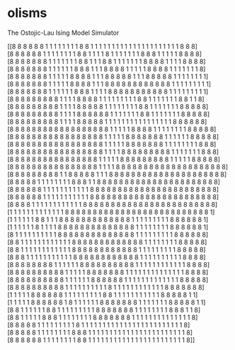 olisms
======

The Ostojic-Lau Ising Model Simulator

[[8 8 8 8 8 8 1 1 1 1 1 1 1 1 8 8 1 1 1 1 1 1 1 1 1 1 1 1 1 1 1 1 1 1 1 1 1 8 8 8]   
 [8 8 8 8 8 8 1 1 1 1 1 1 1 1 8 8 1 1 1 1 8 1 1 1 1 1 1 1 8 8 8 1 1 1 1 1 8 8 8 8]   
 [8 8 8 8 8 8 8 1 1 1 1 1 1 1 8 8 1 1 1 8 8 1 1 1 1 1 1 1 8 8 8 8 1 1 1 1 8 8 8 8]   
 [8 8 8 8 8 8 8 1 1 1 1 1 1 8 8 8 1 1 1 8 8 8 8 1 1 1 1 1 8 8 8 8 1 1 1 1 1 1 1 8]   
 [8 8 8 8 8 8 8 1 1 1 1 1 8 8 8 8 1 1 1 8 8 8 8 8 1 1 1 8 8 8 8 8 1 1 1 1 1 1 1 1]   
 [8 8 8 8 8 8 8 1 1 1 1 1 8 8 8 8 1 1 1 8 8 8 8 8 8 8 8 8 8 8 8 1 1 1 1 1 1 1 1 1]   
 [8 8 8 8 8 8 8 1 1 1 1 1 1 8 8 8 1 1 1 1 8 8 8 8 8 8 8 8 8 8 8 1 1 1 1 1 1 1 1 1]   
 [8 8 8 8 8 8 8 8 8 1 1 1 1 8 8 8 8 1 1 1 1 1 1 1 1 1 8 8 1 1 1 1 1 1 1 8 8 1 1 8]   
 [8 8 8 8 8 8 8 8 8 1 1 1 1 8 8 8 8 8 1 1 1 1 1 1 1 1 8 8 1 1 1 1 1 1 1 8 8 8 8 8]   
 [8 8 8 8 8 8 8 8 8 1 1 1 1 8 8 8 8 8 8 1 1 1 1 1 1 1 8 8 1 1 1 1 1 1 1 8 8 8 8 8]   
 [8 8 8 8 8 8 8 8 8 1 1 1 1 8 8 8 8 8 1 1 1 1 1 1 1 1 1 1 1 1 1 1 1 1 8 8 8 8 8 8]   
 [8 8 8 8 8 8 8 8 8 8 8 8 8 8 8 8 8 8 1 1 1 1 1 8 8 8 8 1 1 1 1 1 1 1 1 8 8 8 8 8]   
 [8 8 8 8 8 8 8 8 8 8 8 8 8 8 8 8 8 1 1 1 1 1 8 8 8 8 8 8 8 1 1 1 1 1 1 8 8 8 8 8]   
 [8 8 8 8 8 8 8 8 8 8 8 8 8 8 8 8 8 1 1 1 1 1 8 8 8 8 8 8 8 1 1 1 1 1 1 1 1 8 8 8]   
 [8 8 8 8 8 8 8 8 8 8 8 8 8 8 8 8 8 1 1 1 1 8 8 8 8 8 8 8 8 8 1 1 1 1 1 1 1 8 8 8]   
 [8 8 8 8 8 8 8 8 8 8 8 8 8 8 8 8 1 1 1 1 1 8 8 8 8 8 8 8 8 8 1 1 1 1 1 8 8 8 8 8]   
 [8 8 8 8 8 8 8 8 8 8 8 8 8 8 8 8 1 1 1 1 8 8 8 8 8 8 8 8 8 8 8 8 8 8 8 8 8 8 8 8]   
 [8 8 8 8 8 8 8 8 8 1 1 8 8 8 8 8 1 1 1 8 8 8 8 8 8 8 8 8 8 8 8 8 8 8 8 8 8 8 8 8]   
 [8 8 8 8 8 1 1 1 1 1 1 1 1 8 8 8 1 1 8 8 8 8 8 8 8 8 8 8 8 8 8 8 8 8 8 8 8 8 8 8]   
 [8 8 8 8 8 8 1 1 1 1 1 1 1 1 1 1 1 8 8 8 8 8 8 8 8 8 8 8 8 8 8 8 8 8 8 8 8 8 8 8]   
 [8 8 8 8 8 8 1 1 1 1 1 1 1 1 1 1 1 8 8 8 8 8 8 8 8 8 8 8 8 8 8 8 8 8 8 8 8 8 8 8]   
 [8 8 8 8 1 1 1 1 1 1 1 1 1 1 1 1 8 8 8 8 8 8 8 8 8 8 8 8 8 8 8 8 8 8 8 8 8 8 8 8]   
 [1 1 1 1 1 1 1 1 1 1 1 1 1 8 8 8 8 8 8 8 8 8 8 8 8 8 8 8 8 8 8 8 8 8 8 8 8 8 8 1]   
 [1 1 1 1 1 1 8 8 1 1 1 8 8 8 8 8 8 8 8 8 8 8 8 8 1 1 1 1 1 1 1 1 1 8 8 8 8 8 8 1]   
 [1 1 1 1 1 1 8 1 1 1 1 8 8 8 8 8 8 8 8 8 8 8 8 8 8 1 1 1 1 1 1 1 1 8 8 8 8 8 8 1]   
 [8 1 1 1 1 1 1 1 1 1 1 8 8 8 8 8 8 8 8 8 8 8 8 8 8 1 1 1 1 1 1 1 1 1 8 8 8 8 8 8]   
 [8 8 1 1 1 1 1 1 1 1 1 1 1 1 8 8 8 8 8 8 8 8 8 8 8 8 8 1 1 1 1 1 1 1 1 8 8 8 8 8]   
 [8 8 1 1 1 1 1 1 1 1 1 1 1 1 8 8 8 8 8 8 8 8 8 8 8 8 1 1 1 1 1 1 1 1 1 8 8 8 8 8]   
 [8 8 8 1 1 1 1 1 1 1 1 1 1 1 8 8 8 8 8 8 8 8 8 8 8 8 1 1 1 1 1 1 1 1 1 1 8 8 8 8]   
 [8 8 8 8 8 8 8 8 1 1 1 1 1 1 8 8 8 8 8 8 8 8 8 8 1 1 1 1 1 1 1 1 1 1 1 1 8 8 8 8]   
 [8 8 8 8 8 8 8 8 8 8 1 1 1 1 1 8 8 8 8 8 8 8 1 1 1 1 1 1 1 1 1 1 1 1 1 1 8 8 8 8]   
 [8 8 8 8 8 8 8 8 8 8 1 1 1 1 1 1 8 8 8 8 8 8 1 1 1 1 1 1 1 1 1 1 1 1 1 8 8 8 8 8]   
 [8 8 8 8 8 8 8 8 8 8 1 1 1 1 1 1 1 1 1 1 8 1 1 1 1 1 1 1 1 1 1 1 1 8 8 8 8 8 8 8]   
 [1 1 1 1 1 8 8 8 8 8 8 1 1 1 1 1 1 1 1 1 8 8 1 1 1 1 1 1 1 1 1 1 1 8 8 8 8 8 1 1]   
 [1 1 1 1 1 8 8 8 8 8 8 1 8 1 1 1 1 1 1 8 8 8 8 8 8 8 1 1 1 1 1 1 1 8 8 8 8 8 1 1]   
 [8 8 1 1 1 1 1 1 8 8 1 1 1 1 1 1 1 1 1 8 8 8 8 8 8 8 1 1 1 1 1 1 1 1 8 8 8 1 1 8]   
 [8 8 1 1 1 1 1 8 8 8 1 1 1 1 1 1 1 1 8 8 8 8 8 8 8 1 1 1 1 1 1 1 1 1 1 1 1 1 1 8]   
 [8 8 8 8 8 1 1 1 1 1 1 1 1 1 8 1 1 1 1 1 1 1 1 1 1 1 1 1 1 1 1 1 1 1 1 1 1 1 1 8]   
 [8 8 8 8 8 1 1 1 1 1 1 1 1 8 8 8 1 1 1 1 1 1 1 1 1 1 1 1 1 1 1 1 1 1 1 1 1 1 1 8]   
 [8 8 8 8 8 8 1 1 1 1 1 1 1 1 8 8 1 1 1 1 1 1 1 1 1 1 1 1 1 1 1 1 1 1 1 1 1 1 1 8]] 


